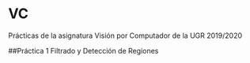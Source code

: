 # VC
Prácticas de la asignatura Visión por Computador de la UGR 2019/2020

##Práctica 1
Filtrado y Detección de Regiones
